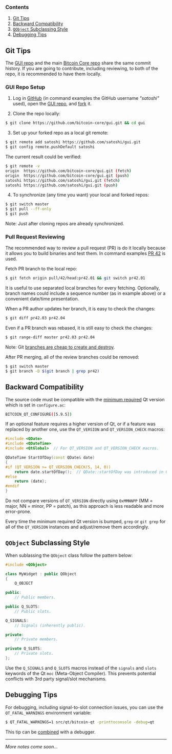 ### Contents

1. [Git Tips](#git-tips)
1. [Backward Compatibility](#backward-compatibility)
1. [`QObject` Subclassing Style](#qobject-subclassing-style)
1. [Debugging Tips](#debugging-tips)

## Git Tips

The [GUI repo](https://github.com/bitcoin-core/gui) and the main [Bitcoin Core repo](https://github.com/bitcoin/bitcoin)
share the same commit history. If you are going to contribute, including reviewing, to both of the repo, it is
recommended to have them locally.

### GUI Repo Setup

1. Log in [GitHub](https://github.com) (in command examples the GitHub username _"satoshi"_ used), open the [GUI repo](https://github.com/bitcoin-core/gui), and [fork](https://docs.github.com/en/github/getting-started-with-github/fork-a-repo) it.

2. Clone the repo locally:
```sh
$ git clone https://github.com/bitcoin-core/gui.git && cd gui
```

3. Set up your forked repo as a local git remote:
```sh
$ git remote add satoshi https://github.com/satoshi/gui.git
$ git config remote.pushDefault satoshi
```

The current result could be verified:
```sh
$ git remote -v
origin	https://github.com/bitcoin-core/gui.git (fetch)
origin	https://github.com/bitcoin-core/gui.git (push)
satoshi	https://github.com/satoshi/gui.git (fetch)
satoshi	https://github.com/satoshi/gui.git (push)
```

4. To synchronize (any time you want) your local and forked repos:
```sh
$ git switch master
$ git pull --ff-only
$ git push
```

Note: Just after cloning repos are already synchronized.

### Pull Request Reviewing

The recommended way to review a pull request (PR) is do it locally because it allows you to build binaries and test them.
In command examples [PR 42](https://github.com/bitcoin-core/gui/pull/42) is used.

Fetch PR branch to the local repo:
```sh
$ git fetch origin pull/42/head:pr42.01 && git switch pr42.01
```

It is useful to use separated local branches for every fetching. Optionally, branch names could include a sequence number
(as in example above) or a convenient date/time presentation.

When a PR author updates her branch, it is easy to check the changes:
```sh
$ git diff pr42.03 pr42.04
```

Even if a PR branch was rebased, it is still easy to check the changes:
```sh
$ git range-diff master pr42.03 pr42.04
```

Note: Git [branches are cheap to create and destroy](https://git-scm.com/book/en/v2/Git-Branching-Branches-in-a-Nutshell#ch03-git-branching).

After PR merging, all of the review branches could be removed:
```sh
$ git switch master
$ git branch -D $(git branch | grep pr42)
```

## Backward Compatibility

The source code must be compatible with the [minimum required](https://github.com/bitcoin/bitcoin/blob/master/doc/dependencies.md) Qt version which is set in `configure.ac`:
```sh
BITCOIN_QT_CONFIGURE([5.9.5])
```

If an optional feature requires a higher version of Qt, or if a feature was replaced by another one, use the `QT_VERSION` and `QT_VERSION_CHECK` macros:

```cpp
#include <QDate>
#include <QDateTime>
#include <QtGlobal>  // For QT_VERSION and QT_VERSION_CHECK macros.

QDateTime StartOfDay(const QDate& date)
{
#if (QT_VERSION >= QT_VERSION_CHECK(5, 14, 0))
    return date.startOfDay();  // QDate::startOfDay was introduced in Qt 5.14.0.
#else
    return {date};
#endif
}

```

Do not compare versions of `QT_VERSION` directly using `0xMMNNPP` (MM = major, NN = minor, PP = patch), as this approach is less readable and more error-prone.

Every time the minimum required Qt version is bumped, `grep` or `git grep` for all of the `QT_VERSION` instances and adjust/remove them accordingly.

## `QObject` Subclassing Style

When sublassing the `QObject` class follow the pattern below:

```cpp
#include <QObject>

class MyWidget : public QObject
{
    Q_OBJECT

public:
    // Public members.

public Q_SLOTS:
    // Public slots.

Q_SIGNALS:
    // Signals (inherently public).

private:
    // Private members.

private Q_SLOTS:
    // Private slots.
};
```

Use the `Q_SIGNALS` and `Q_SLOTS` macros instead of the `signals` and `slots` keywords of the Qt `moc` (Meta-Object Compiler). This prevents potential conflicts with 3rd party signal/slot mechanisms.

## Debugging Tips

For debugging, including signal-to-slot connection issues, you can use the `QT_FATAL_WARNINGS` environment variable:

```sh
$ QT_FATAL_WARNINGS=1 src/qt/bitcoin-qt -printtoconsole -debug=qt
```

This tip can be [combined](https://github.com/bitcoin/bitcoin/pull/16118#issuecomment-503184695) with a debugger.

***

_More notes come soon..._